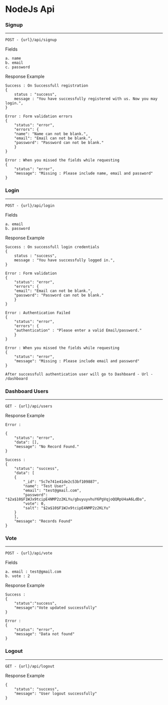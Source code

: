 # NodeJs Api

### Signup
---------------------

	POST - {url}/api/signup

Fields

	a. name
	b. email
	c. password 

Response Example 

	Success : On Successfull registration
	{
	    status : "success",
	    message : "You have successfully registered with us. Now you may login.",
	}

	Error : Form validation errors
	{
	    "status": "error",
	    "errors": {
		"name": "Name can not be blank.",
		"email": "Email can not be blank.",
		"password": "Password can not be blank."
	    }
	}

	Error : When you missed the fields while requesting
	{
	    "status": "error",
	    "message": "Missing : Please include name, email and password"
	}

### Login
---------------------

	POST - {url}/api/login

Fields

	a. email
	b. password

Response Example

	Success : On successfull login credentials
	{
	    status : "success",
	    message : "You have successfully logged in.",
	}

	Error : Form validation
	{
	    "status": "error",
	    "errors": {
		"email": "Email can not be blank.",
		"password": "Password can not be blank."
	    }
	}

	Error : Authentication Failed 
	{
	    "status": "error",
	    "errors": {
		"authentication" : "Please enter a valid Email/password."
	    }
	}

	Error : When you missed the fields while requesting
	{
	    "status": "error",
	    "message": "Missing : Please include email and password"
	}

	After successfull authentication user will go to Dashboard - Url - /dashboard


### Dashboard Users
---------------------
	
	GET - {url}/api/users

Response Example

	Error : 

	{
	    "status": "error",
	    "data": [],
	    "message": "No Record Found."
	}

	Success :
	{
	    "status": "success",
	    "data": [
		{
		    "_id": "5c7e741e41de2c53bf109887",
		    "name": "Test User",
		    "email": "test@gmail.com",
		    "password": "$2a$10$F1WJx9tcipE4NMP2z2KLYu/gbuyuyvhuY6PgVqjoQQRpU4aA6LdDa",
		    "vote": 0,
		    "salt": "$2a$10$F1WJx9tcipE4NMP2z2KLYu"
		}
	    ],
	    "message": "Records Found"
	}

### Vote
---------------------

	POST - {url}/api/vote

Fields 

	a. email : test@gmail.com
	b. vote : 2 

Response Example

	Success :
	{
	    "status":"success",
	    "message":"Vote updated successfully"
	}

	Error : 
	{
	    "status": "error",
	    "message": "Data not found"
	}

### Logout
---------------------

	GET - {url}/api/logout

Response Example

	{
	    "status": "success",
	    "message": "User logout successfully"
	}
